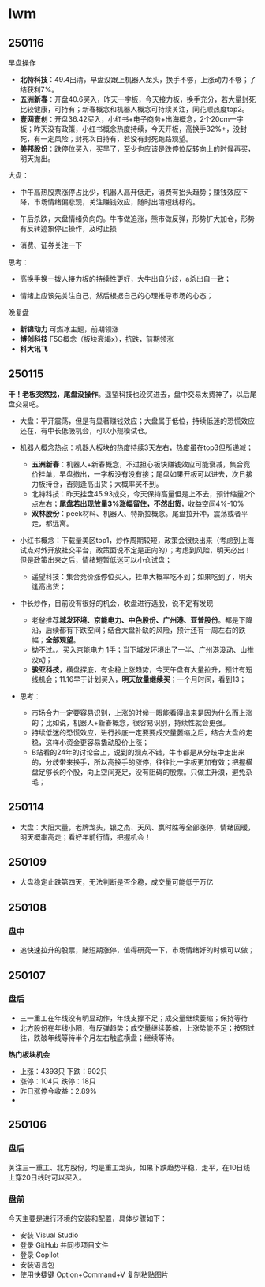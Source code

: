 # lwm

## 250116
早盘操作
- **北特科技**：49.4出清，早盘没跟上机器人龙头，换手不够，上涨动力不够；了结获利7%。
- **五洲新春**：开盘40.6买入，昨天一字板，今天接力板，换手充分，若大量封死比较健康，可持有；新春概念和机器人概念可持续关注，同花顺热度top2。
- **壹网壹创**：开盘36.42买入，小红书+电子商务+出海概念，2个20cm一字板；昨天没有政策，小红书概念热度持续，今天开板，高换手32%+，没封死，有一定风险；封死次日持有，若没有封死跑路观望。
- **美邦股份**：跌停位买入，买早了，至少也应该是跌停位反转向上的时候再买，明天抛出。

大盘：
- 中午高热股票涨停占比少，机器人高开低走，消费有抬头趋势；赚钱效应下降，市场情绪偏悲观，关注赚钱效应，随时出清短线标的。

- 午后杀跌，大盘情绪负向的。牛市做追涨，熊市做反弹，形势扩大加仓，形势有反转迹象停止操作，及时止损
- 消费、证券关注一下

思考：

- 高换手换一拨人接力板的持续性更好，大牛出自分歧，a杀出自一致；

- 情绪上应该先关注自己，然后根据自己的心理推导市场的心态；

晚复盘
- **新锦动力** 可燃冰主题，前期领涨
- **博创科技** F5G概念（板块衰竭x），抗跌，前期领涨
- **科大讯飞**


## 250115
**干！老板突然找，尾盘没操作**。遥望科技也没买进去，盘中交易太费神了，以后尾盘交易吧。
- 大盘：平开震荡，但是有显著赚钱效应；大盘属于低位，持续低迷的恐慌效应还在，有中长低吸机会，可以小规模试仓。
- 机器人概念热点：机器人板块的热度持续3天左右，热度虽在top3但所递减；
  - **五洲新春**：机器人+新春概念，不过担心板块赚钱效应可能衰减，集合竞价挂单，早盘撤出，一字板没有没有接；尾盘如果开板可以进去，次日接力板持仓，否则逢高出货；大概率买不到。
  - 北特科技：昨天挂盘45.93成交，今天保持高量但是上不去，预计缩量2个点左右；**尾盘若出现放量3%涨幅留住，不然出货**，收益空间4%-10%
  - **双林股份**：peek材料、机器人、特斯拉概念。尾盘拉升冲，震荡或者平走，都远离。
  
- 小红书概念：下载量美区top1，炒作周期较短，政策会很快出来（考虑到上海试点对外开放社交平台，政策面说不定是正向的）；考虑到风险，明天必出！但是政策出来之后，情绪短暂低迷可以小仓试盘；
  - 遥望科技：集合竞价涨停位买入，挂单大概率吃不到；如果吃到了，明天逢高出货；

- 中长炒作，目前没有很好的机会，收盘进行选股，说不定有发现
  - 老爸推荐**城发环境、京能电力、中色股份、广州港、亚普股份**。都是下降沿，后续都有下跌空间；结合大盘补缺的风险，预计还有一周左右的跌幅；**全部观望**。
  - 拗不过。。买入京能电力 1手；当下城发环境出了一半、广州港没动、山推没动；
  - **骏亚科技**，横盘探底，有企稳上涨趋势，今天午盘有大量拉升，预计有短线机会；11.16早于计划买入，**明天放量继续买**；一个月时间，看到13；

- 思考：
  - 市场合力一定要容易识别，上涨的时候一眼能看得出来是因为什么而上涨的；比如说，机器人+新春概念，很容易识别，持续性就会更强。
  - 持续低迷的恐慌效应，进行抄底一定要要成交量萎缩之后，结合大盘的走稳，这样小资金更容易撬动股价上涨；
  - B站看的24年的讨论会上，说到的观点不错，牛市都是从分歧中走出来的，分歧带来换手，所以高换手的涨停，往往比一字板更加有效；把握横盘足够长的个股，向上空间充足，没有阻碍的股票。只做主升浪，避免杂毛；

## 250114
- 大盘：大阳大量，老牌龙头，银之杰、天风、赢时胜等全部涨停，情绪回暖，明天概率高走；看好年前行情，把握机会！

## 250109

- 大盘稳定止跌第四天，无法判断是否企稳，成交量可能低于万亿

## 250108

### 盘中
- 追快速拉升的股票，赌短期涨停，值得研究一下，市场情绪好的时候可以做；

## 250107

### 盘后
- 三一重工在年线没有明显动作，年线支撑不足；成交量继续萎缩；保持等待
- 北方股份在年线小阳，有反弹趋势；成交量继续萎缩，上涨势能不足；按照过往，跌破年线等待半个月左右触底横盘；继续等待。

**热门板块机会**
- 上涨：4393只 下跌：902只
- 涨停：104只 跌停：18只
- 昨日涨停今收益：2.89%
- 

## 250106

### 盘后

关注三一重工、北方股份，均是重工龙头，如果下跌趋势平稳，走平，在10日线上穿20日线时可以买入。

### 盘前
今天主要是进行环境的安装和配置，具体步骤如下：
- 安装 Visual Studio
- 登录 GitHub 并同步项目文件
- 登录 Copilot
- 安装语言包
- 使用快捷键 Option+Command+V 复制粘贴图片